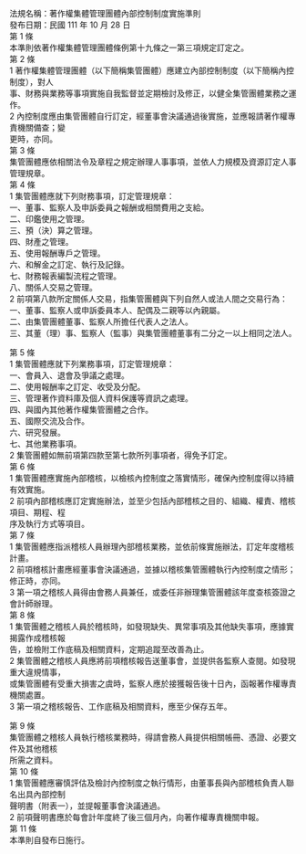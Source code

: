 法規名稱：著作權集體管理團體內部控制制度實施準則  
發布日期：民國 111 年 10 月 28 日  
第 1 條  
本準則依著作權集體管理團體條例第十九條之一第三項規定訂定之。  
第 2 條  
1 著作權集體管理團體（以下簡稱集管團體）應建立內部控制制度（以下簡稱內控制度），對人  
事、財務與業務等事項實施自我監督並定期檢討及修正，以健全集管團體業務之運作。  
2 內控制度應由集管團體自行訂定，經董事會決議通過後實施，並應報請著作權專責機關備查；變  
更時，亦同。  
第 3 條  
集管團體應依相關法令及章程之規定辦理人事事項，並依人力規模及資源訂定人事管理規章。  
第 4 條  
1 集管團體應就下列財務事項，訂定管理規章：  
一、董事、監察人及申訴委員之報酬或相關費用之支給。  
二、印鑑使用之管理。  
三、預（決）算之管理。  
四、財產之管理。  
五、使用報酬專戶之管理。  
六、和解金之訂定、執行及記錄。  
七、財務報表編製流程之管理。  
八、關係人交易之管理。  
2 前項第八款所定關係人交易，指集管團體與下列自然人或法人間之交易行為：  
一、董事、監察人或申訴委員本人、配偶及二親等以內親屬。  
二、由集管團體董事、監察人所擔任代表人之法人。  
三、其董（理）事、監察人（監事）與集管團體董事有二分之一以上相同之法人。  


第 5 條  
1 集管團體應就下列業務事項，訂定管理規章：  
一、會員入、退會及爭議之處理。  
二、使用報酬率之訂定、收受及分配。  
三、管理著作資料庫及個人資料保護等資訊之處理。  
四、與國內其他著作權集管團體之合作。  
五、國際交流及合作。  
六、研究發展。  
七、其他業務事項。  
2 集管團體如無前項第四款至第七款所列事項者，得免予訂定。  
第 6 條  
1 集管團體應實施內部稽核，以檢核內控制度之落實情形，確保內控制度得以持續有效實施。  
2 前項內部稽核應訂定實施辦法，並至少包括內部稽核之目的、組織、權責、稽核項目、期程、程  
序及執行方式等項目。  
第 7 條  
1 集管團體應指派稽核人員辦理內部稽核業務，並依前條實施辦法，訂定年度稽核計畫。  
2 前項稽核計畫應經董事會決議通過，並據以稽核集管團體執行內控制度之情形；修正時，亦同。  
3 第一項之稽核人員得由會務人員兼任，或委任非辦理集管團體該年度查核簽證之會計師辦理。  
第 8 條  
1 集管團體之稽核人員於稽核時，如發現缺失、異常事項及其他缺失事項，應據實揭露作成稽核報  
告，並檢附工作底稿及相關資料，定期追蹤至改善為止。  
2 集管團體之稽核人員應將前項稽核報告送董事會，並提供各監察人查閱。如發現重大違規情事，  
或集管團體有受重大損害之虞時，監察人應於接獲報告後十日內，函報著作權專責機關處置。  
3 第一項之稽核報告、工作底稿及相關資料，應至少保存五年。  


第 9 條  
集管團體之稽核人員執行稽核業務時，得請會務人員提供相關帳冊、憑證、必要文件及其他稽核  
所需之資料。  
第 10 條  
1 集管團體應審慎評估及檢討內控制度之執行情形，由董事長與內部稽核負責人聯名出具內部控制  
聲明書（附表一），並提報董事會決議通過。  
2 前項聲明書應於每會計年度終了後三個月內，向著作權專責機關申報。  
第 11 條  
本準則自發布日施行。  


